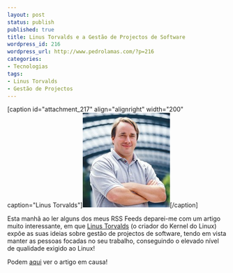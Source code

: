 ```yaml
---
layout: post
status: publish
published: true
title: Linus Torvalds e a Gestão de Projectos de Software
wordpress_id: 216
wordpress_url: http://www.pedrolamas.com/?p=216
categories:
- Tecnologias
tags:
- Linus Torvalds
- Gestão de Projectos
---
```

[caption id="attachment\_217" align="alignright" width="200" caption="Linus Torvalds"][![Linus Torvalds](wp-content/uploads/2008/08/linus-torvalds.jpg "Linus Torvalds")](http://www.cio.com/article/441215/Five_Things_Linus_Torvalds_Has_Learned_About_Managing_Software_Projects)[/caption]

Esta manhã ao ler alguns dos meus RSS Feeds deparei-me com um artigo muito interessante, em que [Linus Torvalds](http://en.wikipedia.org/wiki/Linus_Torvalds) (o criador do Kernel do Linux) expõe as suas ideias sobre gestão de projectos de software, tendo em vista manter as pessoas focadas no seu trabalho, conseguindo o elevado nível de qualidade exigido ao Linux!

Podem [aqui](http://www.cio.com/article/441215/Five_Things_Linus_Torvalds_Has_Learned_About_Managing_Software_Projects) ver o artigo em causa!

